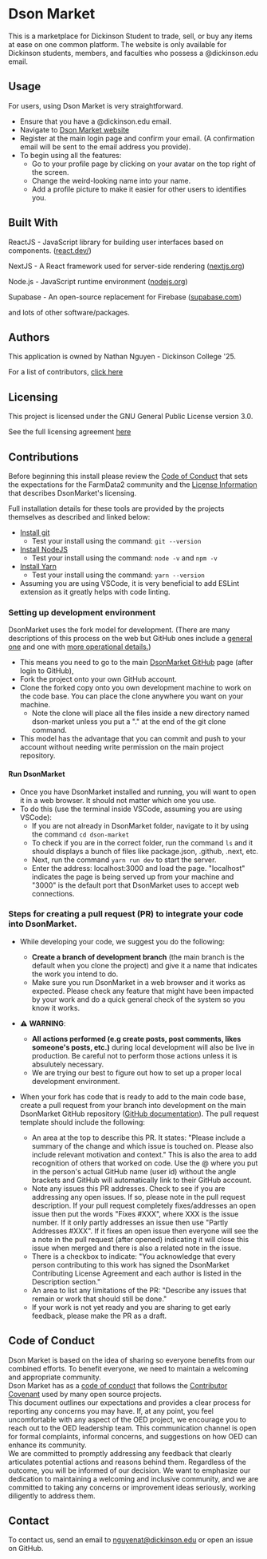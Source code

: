 # Dson Market #

This is a marketplace for Dickinson Student to trade, sell, or buy any items at ease on one common platform. The website is only available for Dickinson students, members, and faculties who possess a @dickinson.edu email.

## Usage ##

For users, using Dson Market is very straightforward.

- Ensure that you have a @dickinson.edu email.
- Navigate to [Dson Market website](https://dsonmarket.netlify.app)
- Register at the main login page and confirm your email. (A confirmation email will be sent to the email address you provide).
- To begin using all the features:
  - Go to your profile page by clicking on your avatar on the top right of the screen.
  - Change the weird-looking name into your name.
  - Add a profile picture to make it easier for other users to identifies you.

## Built With ##

ReactJS - JavaScript library for building user interfaces based on components. ([react.dev/](https://react.dev/))

NextJS - A React framework used for server-side rendering ([nextjs.org](https://nextjs.org/))

Node.js - JavaScript runtime environment ([nodejs.org](https://nodejs.org/en/))

Supabase - An open-source replacement for Firebase ([supabase.com](https://supabase.com/))

and lots of other software/packages.

## Authors ##

This application is owned by Nathan Nguyen - Dickinson College '25.

For a list of contributors, [click here](https://github.com/nathang15/dson-market/graphs/contributors)

## Licensing ##

This project is licensed under the GNU General Public License version 3.0.

See the full licensing agreement [here](LICENSE.txt)

## Contributions ##

Before beginning this install please review the [Code of Conduct](CODE_OF_CONDUCT.md) that sets the expectations for the FarmData2 community and the [License Information](LICENSE.txt) that describes DsonMarket's licensing.

Full installation details for these tools are provided by the projects themselves as described and linked below:

- [Install git](https://git-scm.com/book/en/v2/Getting-Started-Installing-Git)
    - Test your install using the command: `git --version`
- [Install NodeJS](https://nodejs.org/en/download)
    - Test your install using the command: `node -v` and `npm -v`
- [Install Yarn](https://classic.yarnpkg.com/lang/en/docs/install/#windows-stable)
    - Test your install using the command: `yarn --version`
- Assuming you are using VSCode, it is very beneficial to add ESLint extension as it greatly helps with code linting.
### Setting up development environment
DsonMarket uses the fork model for development. (There are many descriptions of this process on the web but GitHub ones include a [general one](https://docs.github.com/en/get-started/quickstart/contributing-to-projects) and one with [more operational details.](https://docs.github.com/en/get-started/quickstart/fork-a-repo)) 

- This means you need to go to the main [DsonMarket GitHub](https://github.com/nathang15/dson-market) page (after login to GitHub),
- Fork the project onto your own GitHub account.
- Clone the forked copy onto you own development machine to work on the code base. You can place the clone anywhere you want on your machine.
  - Note the clone will place all the files inside a new directory named dson-market unless you put a "." at the end of the git clone command.
- This model has the advantage that you can commit and push to your account without needing write permission on the main project repository.

#### Run DsonMarket
- Once you have DsonMarket installed and running, you will want to open it in a web browser. It should not matter which one you use.
- To do this (use the terminal inside VSCode, assuming you are using VSCode): 
  - If you are not already in DsonMarket folder, navigate to it by using the command `cd dson-market`
  - To check if you are in the correct folder, run the command `ls` and it should displays a bunch of files like package.json, .github, .next, etc.
  - Next, run the command `yarn run dev` to start the server.
  - Enter the address: localhost:3000 and load the page. "localhost" indicates the page is being served up from your machine and "3000" is the default port that DsonMarket uses to accept web connections.

### Steps for creating a pull request (PR) to integrate your code into DsonMarket.
- While developing your code, we suggest you do the following:
  - **Create a branch of development branch** (the main branch is the default when you clone the project) and give it a name that indicates the work you intend to do.
  - Make sure you run DsonMarket in a web browser and it works as expected. Please check any feature that might have been impacted by your work and do a quick general check of the system so you know it works.
- :warning: **WARNING**:
  - **All actions performed (e.g create posts, post comments, likes someone's posts, etc.)** during local development will also be live in production. Be careful not to perform those actions unless it is absulutely necessary.
  - We are trying our best to figure out how to set up a proper local development environment.

- When your fork has code that is ready to add to the main code base, create a pull request from your branch into development on the main DsonMarket GitHub repository ([GitHub documentation](https://docs.github.com/en/pull-requests/collaborating-with-pull-requests/proposing-changes-to-your-work-with-pull-requests/creating-a-pull-request-from-a-fork)). The pull request template should include the following: 
  - An area at the top to describe this PR. It states: "Please include a summary of the change and which issue is touched on. Please also include relevant motivation and context." This is also the area to add recognition of others that worked on code. Use the @<GitHub name> where you put in the person's actual GitHub name (user id) without the angle brackets and GitHub will automatically link to their GitHub account.
  - Note any issues this PR addresses. Check to see if you are addressing any open issues. If so, please note in the pull request description. If your pull request completely fixes/addresses an open issue then put the words "Fixes #XXX", where XXX is the issue number. If it only partly addresses an issue then use "Partly Addresses #XXX". If it fixes an open issue then everyone will see the a note in the pull request (after opened) indicating it will close this issue when merged and there is also a related note in the issue.
  - There is a checkbox to indicate: "You acknowledge that every person contributing to this work has signed the DsonMarket Contributing License Agreement and each author is listed in the Description section."
  - An area to list any limitations of the PR: "Describe any issues that remain or work that should still be done."
  - If your work is not yet ready and you are sharing to get early feedback, please make the PR as a draft.

## Code of Conduct ##

Dson Market is based on the idea of sharing so everyone benefits from our combined efforts. To benefit everyone, we need to maintain a welcoming and appropriate community.<br />
Dson Market has as a [code of conduct](CODE_OF_CONDUCT.md) that follows the [Contributor Covenant](https://www.contributor-covenant.org/) used by many
open source projects.<br />
This document outlines our expectations and provides a clear process for reporting any concerns you may have. If, at any point, you feel uncomfortable with any aspect of the OED project, we encourage you to reach out to the OED leadership team. This communication channel is open for formal complaints, informal concerns, and suggestions on how OED can enhance its community.<br />
We are committed to promptly addressing any feedback that clearly articulates potential actions and reasons behind them. Regardless of the outcome, you will be informed of our decision. We want to emphasize our dedication to maintaining a welcoming and inclusive community, and we are committed to taking any concerns or improvement ideas seriously, working diligently to address them.

## Contact ##

To contact us, send an email to nguyenat@dickinson.edu or open an issue on GitHub.
